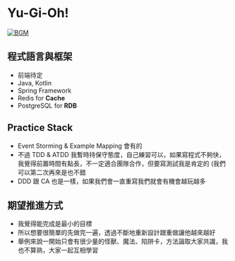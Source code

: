 # Yu-Gi-Oh!

[![BGM](https://img.youtube.com/vi/i0ukpYVzeHs/0.jpg)](https://www.youtube.com/watch?v=i0ukpYVzeHs)

## 程式語言與框架
* 前端待定
* Java, Kotlin
* Spring Framework
* Redis for **Cache**
* PostgreSQL for **RDB**

## Practice Stack
* Event Storming & Example Mapping 會有的
* 不過 TDD & ATDD 我暫時持保守態度，自己練習可以，如果寫程式不夠快，我覺得前置時間有點長，不一定適合團隊合作，但要寫測試我是肯定的 (我們可以第二次再來是也不錯
* DDD 跟 CA 也是一樣，如果我們會一直重寫我們就會有機會越玩越多

## 期望推進方式
* 我覺得能完成是最小的目標
* 所以想要很簡單的先做完一遍，透過不斷地重新設計跟重做讓他越來越好
* 舉例來說一開始只會有很少量的怪獸、魔法、陷阱卡，方法論取大家共識，我也不算熟，大家一起互相學習
